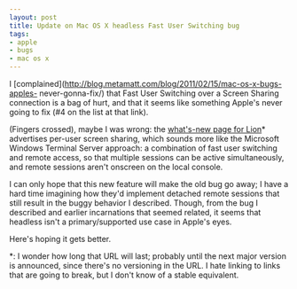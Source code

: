```yaml
---
layout: post
title: Update on Mac OS X headless Fast User Switching bug
tags:
- apple
- bugs
- mac os x
---
```

I [complained](http://blog.metamatt.com/blog/2011/02/15/mac-os-x-bugs-apples-
never-gonna-fix/) that Fast User Switching over a Screen Sharing connection is
a bag of hurt, and that it seems like something Apple's never going to fix (#4
on the list at that link).

(Fingers crossed), maybe I was wrong: the [what's-new page for
Lion](http://www.apple.com/macosx/whats-new/features.html#screensharing)*
advertises per-user screen sharing, which sounds more like the Microsoft
Windows Terminal Server approach: a combination of fast user switching and
remote access, so that multiple sessions can be active simultaneously, and
remote sessions aren't onscreen on the local console.

I can only hope that this new feature will make the old bug go away; I have a
hard time imagining how they'd implement detached remote sessions that still
result in the buggy behavior I described. Though, from the bug I described and
earlier incarnations that seemed related, it seems that headless isn't a
primary/supported use case in Apple's eyes.

Here's hoping it gets better.

*: I wonder how long that URL will last; probably until the next major version is announced, since there's no versioning in the URL. I hate linking to links that are going to break, but I don't know of a stable equivalent.

